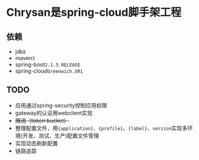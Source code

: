 # Chrysan是spring-cloud脚手架工程

## 依赖
- jdk`8`
- maven`3`
- spring-boot`2.1.5.RELEASE`
- spring-cloud`Greenwich.SR1`


## TODO
- 应用通过spring-security控制应用权限
- gateway的认证用webclient实现
- ~~限流（token bucket）~~
- 整理配置文件，用`{application}`、`{profile}`、`{label}`、`version`实现多环境(开发、测试、生产)配置文件管理
- 实现动态刷新配置
- 链路追踪
